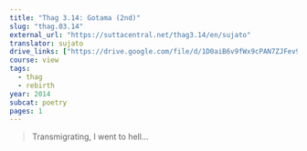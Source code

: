 ```yaml
---
title: "Thag 3.14: Gotama (2nd)"
slug: "thag.03.14"
external_url: "https://suttacentral.net/thag3.14/en/sujato"
translator: sujato
drive_links: ["https://drive.google.com/file/d/1D0aiB6v9fWx9cPAN7ZJFev9YjhRpS6pY/view?usp=drivesdk"]
course: view
tags:
  - thag
  - rebirth
year: 2014
subcat: poetry
pages: 1
---
```


> Transmigrating, I went to hell...
